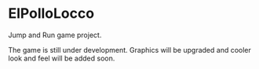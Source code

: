# ElPolloLocco

Jump and Run game project.

The game is still under development. 
Graphics will be upgraded and cooler look and feel will be added soon.
